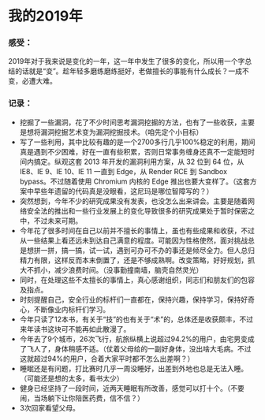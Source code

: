 # 我的2019年



### 感受：

2019年对于我来说是变化的一年，这一年中发生了很多的变化，所以用一个字总结的话就是“变”。趁年轻多磨练磨练挺好，老做擅长的事能有什么成长？一成不变，必遭大难。



### 记录：

* 挖掘了一些漏洞，花了不少时间思考漏洞挖掘的方法，也有了一些收获，主要是想将漏洞挖掘艺术变为漏洞挖掘技术。（咱先定个小目标）
* 写了一些利用，其中比较有趣的是一个2700多行几乎100%稳定的利用，期间真是遇到不少困难，好在一直有些积累，否则日常事务缠身还真不一定能短时间内搞定。纵观这套 2013 年开发的漏洞利用方案，从 32 位到 64 位，从IE8、IE 9、IE 10、IE 11 一直到 Edge，从 Render RCE 到 Sandbox bypass。不过随着使用 Chromium 内核的 Edge 推出也要大变样了。（这套方案中早些年遗留的代码真是没眼看，这尼玛是哪位智障写的？）
* 突然想到，今年不少的研究成果没有发表，也没怎么出来讲会。主要是随着网络安全法的推出和一些行业发展上的变化导致很多的研究成果处于暂时保密之中，不过未来可期。
* 今年花了很多时间在自己以前并不擅长的事情上，虽也有些成果和收获，不过从一些结果上看还远未到达自己满意的程度。可能因为性格使然，面对挑战总是想拼一拼，搞一搞，试一试，遇到可办可不办的事还是倾尽全力。但人总归精力有限，这样反而本末倒置了，还是不够成熟啊。改变策略，好好规划，抓大不抓小，减少浪费时间。（没事勤撞南墙，脑壳自然灵光）
* 同时，在处理这些不太擅长的事情上，真心感谢组织，同志们和朋友们的包容及指点。
* 时刻提醒自己，安全行业的标杆们一直都在，保持兴趣，保持学习，保持好奇心，不断像业内标杆们学习。
* 今年只读了12本书，有关于“技”的也有关于“术”的，总体还是收获颇丰，不过来年读书这块可不能再如此散漫了。
* 今年去了9个城市，26次飞行，航旅纵横上说超过94.2%的用户，由宅男变成了飞人了，身体稍感不适。（仗着父母给的一副好身体，没出啥大毛病。不过这就超过94%的用户，合着大家平时都不怎么出差啊？）
* 睡眠还是有问题，打比赛时几乎一周没睡好，出差到外地也总是无法入睡。（可能还是想的太多，看书太少）
* 健身已经坚持了一段时间，近两天睡眠有所改善，感觉可以打十个。（不要闹，当场躺下让你陪医药费，信不信？）
* 3次回家看望父母。
